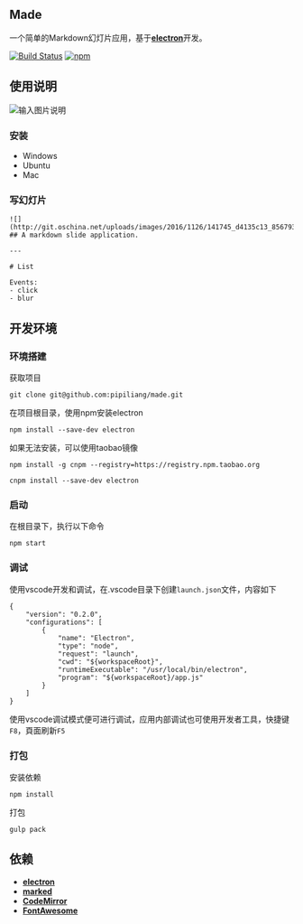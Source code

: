 ## Made 

一个简单的Markdown幻灯片应用，基于[**electron**](https://github.com/electron/electron)开发。

[![Build Status](https://travis-ci.org/pipiliang/made.svg?branch=master)](https://travis-ci.org/pipiliang/made)  [![npm](https://img.shields.io/npm/l/express.svg)]()

## 使用说明

![输入图片说明](http://git.oschina.net/uploads/images/2016/1223/174309_2670930b_856793.png "在这里输入图片标题")

### 安装

- Windows
- Ubuntu
- Mac

### 写幻灯片
```
![](http://git.oschina.net/uploads/images/2016/1126/141745_d4135c13_856793.png) 
## A markdown slide application.

---

# List

Events:
- click
- blur

```

## 开发环境

### 环境搭建
获取项目
```
git clone git@github.com:pipiliang/made.git
```
在项目根目录，使用npm安装electron
```
npm install --save-dev electron
```
如果无法安装，可以使用taobao镜像
```
npm install -g cnpm --registry=https://registry.npm.taobao.org
```
```
cnpm install --save-dev electron
```

### 启动
在根目录下，执行以下命令
```
npm start
```

### 调试

使用vscode开发和调试，在.vscode目录下创建`launch.json`文件，内容如下
```
{
    "version": "0.2.0",
    "configurations": [
        {
            "name": "Electron",
            "type": "node",
            "request": "launch",
            "cwd": "${workspaceRoot}",
            "runtimeExecutable": "/usr/local/bin/electron",
            "program": "${workspaceRoot}/app.js"
        }
    ]
}
```
使用vscode调试模式便可进行调试，应用内部调试也可使用开发者工具，快捷键`F8`，頁面刷新`F5`

### 打包

安装依赖
```
npm install
```
打包
```
gulp pack
```

## 依赖

- [**electron**](https://github.com/electron/electron)
- [**marked**](https://github.com/chjj/marked)
- [**CodeMirror**](http://codemirror.net/)
- [**FontAwesome**](http://fontawesome.io/)